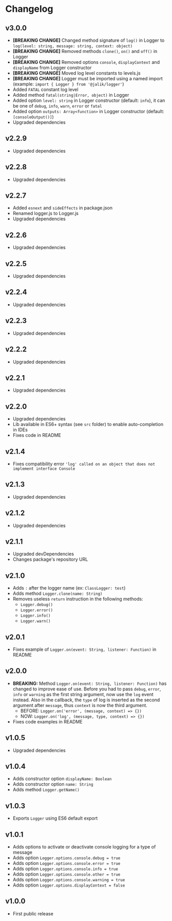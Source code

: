# Changelog

## v3.0.0

- **[BREAKING CHANGE]** Changed method signature of `log()` in Logger
  to `log(level: string, message: string, context: object)`
- **[BREAKING CHANGE]** Removed methods `clone()`, `on()` and `off()` in Logger
- **[BREAKING CHANGE]** Removed options `console`, `displayContext` and `displayName` from Logger
  constructor
- **[BREAKING CHANGE]** Moved log level constants to levels.js
- **[BREAKING CHANGE]** Logger must be imported using a named
  import (example: `import { Logger } from '@jalik/logger'`)
- Added `FATAL` constant log level
- Added method `fatal(string|Error, object)` in Logger
- Added option `level: string` in Logger constructor (default: `info`), it can be one of `debug`, `info`, `warn`, `error` or `fatal`
- Added option `outputs: Array<function>` in Logger constructor (default: `[consoleOutput()]`)
- Upgraded dependencies

## v2.2.9

- Upgraded dependencies

## v2.2.8

- Upgraded dependencies

## v2.2.7

- Added `esnext` and `sideEffects` in package.json
- Renamed logger.js to Logger.js
- Upgraded dependencies

## v2.2.6

- Upgraded dependencies

## v2.2.5

- Upgraded dependencies

## v2.2.4

- Upgraded dependencies

## v2.2.3

- Upgraded dependencies

## v2.2.2

- Upgraded dependencies

## v2.2.1

- Upgraded dependencies

## v2.2.0

- Upgraded dependencies
- Lib available in ES6+ syntax (see `src` folder) to enable auto-completion in IDEs
- Fixes code in README

## v2.1.4

- Fixes compatibility error `'log' called on an object that does not implement interface Console`

## v2.1.3

- Upgraded dependencies

## v2.1.2

- Upgraded dependencies

## v2.1.1

- Upgraded devDependencies
- Changes package's repository URL

## v2.1.0

- Adds `:` after the logger name (ex: `ClassLogger: test`)
- Adds method `Logger.clone(name: String)`
- Removes useless `return` instruction in the following methods:
    - `Logger.debug()`
    - `Logger.error()`
    - `Logger.info()`
    - `Logger.warn()`

## v2.0.1

- Fixes example of `Logger.on(event: String, listener: Function)` in README

## v2.0.0

- **BREAKING:** Method `Logger.on(event: String, listener: Function)` has changed to improve ease of
  use. Before you had to pass
  `debug`, `error`, `info` or `warning` as the first string argument, now use the `log`
  event instead. Also in the callback, the `type` of log is inserted as the second argument
  after `message`, thus `context` is now the third argument.
    - BEFORE: `Logger.on('error', (message, context) => {})`
    - NOW: `Logger.on('log', (message, type, context) => {})`
- Fixes code examples in README

## v1.0.5

- Upgraded dependencies

## v1.0.4

- Adds constructor option `displayName: Boolean`
- Adds constructor option `name: String`
- Adds method `Logger.getName()`

## v1.0.3

- Exports `Logger` using ES6 default export

## v1.0.1

- Adds options to activate or deactivate console logging for a type of message
- Adds option `Logger.options.console.debug = true`
- Adds option `Logger.options.console.error = true`
- Adds option `Logger.options.console.info = true`
- Adds option `Logger.options.console.other = true`
- Adds option `Logger.options.console.warning = true`
- Adds option `Logger.options.displayContext = false`

## v1.0.0

- First public release
